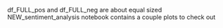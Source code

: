df_FULL_pos and df_FULL_neg are about equal sized
NEW_sentiment_analysis notebook contains a couple plots to check out
